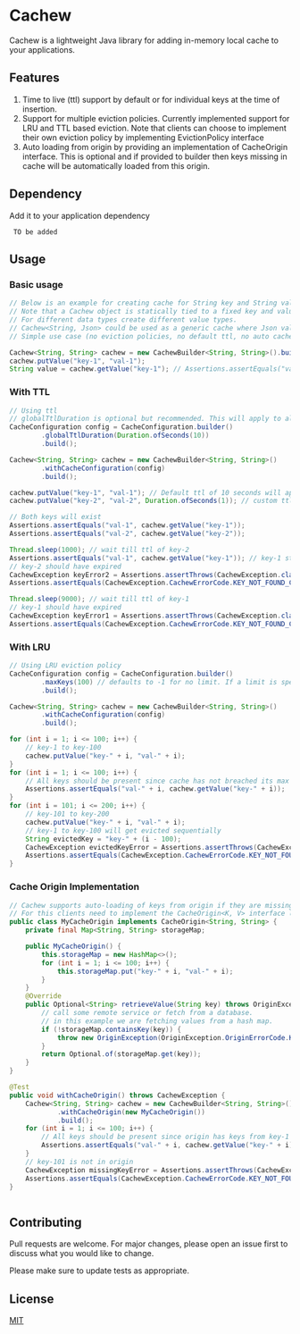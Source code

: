 # Cachew

Cachew is a lightweight Java library for adding in-memory local cache to your applications.

## Features
1. Time to live (ttl) support by default or for individual keys at the time of insertion. 
2. Support for multiple eviction policies. Currently implemented support for LRU and TTL based eviction. Note that clients can choose to implement their own eviction policy by implementing EvictionPolicy interface
3. Auto loading from origin by providing an implementation of CacheOrigin interface. This is optional and if provided to builder then keys missing in cache will be automatically loaded from this origin.


## Dependency

Add it to your application dependency

``` TO be added```

## Usage
### Basic usage
```Java
// Below is an example for creating cache for String key and String value
// Note that a Cachew object is statically tied to a fixed key and value type specified at creation time. 
// For different data types create different value types.
// Cachew<String, Json> could be used as a generic cache where Json value gets deserialized into POJO after retrieval from cache.  
// Simple use case (no eviction policies, no default ttl, no auto cache refresh)

Cachew<String, String> cachew = new CachewBuilder<String, String>().build();
cachew.putValue("key-1", "val-1");
String value = cachew.getValue("key-1"); // Assertions.assertEquals("val-1", value);
```

### With TTL 
```Java
// Using ttl
// globalTtlDuration is optional but recommended. This will apply to all keys unless overridden in putValue
CacheConfiguration config = CacheConfiguration.builder()
        .globalTtlDuration(Duration.ofSeconds(10))
        .build();

Cachew<String, String> cachew = new CachewBuilder<String, String>()
        .withCacheConfiguration(config)
        .build();

cachew.putValue("key-1", "val-1"); // Default ttl of 10 seconds will apply
cachew.putValue("key-2", "val-2", Duration.ofSeconds(1)); // custom ttl of 1 seconds will apply

// Both keys will exist
Assertions.assertEquals("val-1", cachew.getValue("key-1"));
Assertions.assertEquals("val-2", cachew.getValue("key-2"));

Thread.sleep(1000); // wait till ttl of key-2
Assertions.assertEquals("val-1", cachew.getValue("key-1")); // key-1 still in cache since its ttl has not expired yet.
// key-2 should have expired
CachewException keyError2 = Assertions.assertThrows(CachewException.class, () -> cachew.getValue("key-2"));
Assertions.assertEquals(CachewException.CachewErrorCode.KEY_NOT_FOUND_CACHE, keyError2.getErrorCode());

Thread.sleep(9000); // wait till ttl of key-1
// key-1 should have expired
CachewException keyError1 = Assertions.assertThrows(CachewException.class, () -> cachew.getValue("key-1"));
Assertions.assertEquals(CachewException.CachewErrorCode.KEY_NOT_FOUND_CACHE, keyError1.getErrorCode());
```

### With LRU
```Java
// Using LRU eviction policy
CacheConfiguration config = CacheConfiguration.builder()
        .maxKeys(100) // defaults to -1 for no limit. If a limit is specified then by default LRU cache eviction will apply
        .build();

Cachew<String, String> cachew = new CachewBuilder<String, String>()
        .withCacheConfiguration(config)
        .build();

for (int i = 1; i <= 100; i++) {
    // key-1 to key-100
    cachew.putValue("key-" + i, "val-" + i);
}
for (int i = 1; i <= 100; i++) {
    // All keys should be present since cache has not breached its max size
    Assertions.assertEquals("val-" + i, cachew.getValue("key-" + i));
}
for (int i = 101; i <= 200; i++) {
    // key-101 to key-200
    cachew.putValue("key-" + i, "val-" + i);
    // key-1 to key-100 will get evicted sequentially
    String evictedKey = "key-" + (i - 100);
    CachewException evictedKeyError = Assertions.assertThrows(CachewException.class, () -> cachew.getValue(evictedKey));
    Assertions.assertEquals(CachewException.CachewErrorCode.KEY_NOT_FOUND_CACHE, evictedKeyError.getErrorCode());
}
```

### Cache Origin Implementation 
```Java
// Cachew supports auto-loading of keys from origin if they are missing in cache
// For this clients need to implement the CacheOrigin<K, V> interface like below
public class MyCacheOrigin implements CacheOrigin<String, String> {
    private final Map<String, String> storageMap;

    public MyCacheOrigin() {
        this.storageMap = new HashMap<>();
        for (int i = 1; i <= 100; i++) {
            this.storageMap.put("key-" + i, "val-" + i);
        }
    }
    @Override
    public Optional<String> retrieveValue(String key) throws OriginException {
        // call some remote service or fetch from a database.
        // in this example we are fetching values from a hash map.
        if (!storageMap.containsKey(key)) {
            throw new OriginException(OriginException.OriginErrorCode.KEY_NOT_FOUND_IN_ORIGIN);
        }
        return Optional.of(storageMap.get(key));
    }
}

@Test
public void withCacheOrigin() throws CachewException {
    Cachew<String, String> cachew = new CachewBuilder<String, String>()
            .withCacheOrigin(new MyCacheOrigin())
            .build();
    for (int i = 1; i <= 100; i++) {
        // All keys should be present since origin has keys from key-1 to key-100
        Assertions.assertEquals("val-" + i, cachew.getValue("key-" + i));
    }
    // key-101 is not in origin
    CachewException missingKeyError = Assertions.assertThrows(CachewException.class, () -> cachew.getValue("key-101"));
    Assertions.assertEquals(CachewException.CachewErrorCode.KEY_NOT_FOUND_ORIGIN, missingKeyError.getErrorCode());
}



```

## Contributing

Pull requests are welcome. For major changes, please open an issue first to discuss what you would like to change.

Please make sure to update tests as appropriate.

## License

[MIT](https://choosealicense.com/licenses/mit/)